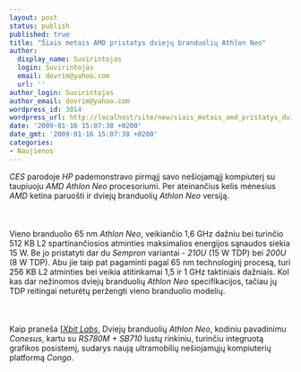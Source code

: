 ```yaml
---
layout: post
status: publish
published: true
title: "Šiais metais AMD pristatys dviejų branduolių Athlon Neo"
author:
  display_name: Suvirintojas
  login: Suvirintojas
  email: dovrim@yahoo.com
  url: ''
author_login: Suvirintojas
author_email: dovrim@yahoo.com
wordpress_id: 3014
wordpress_url: http://localhost/site/new/siais_metais_amd_pristatys_dvieju_branduoliu_athlon_neo/
date: '2009-01-16 15:07:38 +0200'
date_gmt: '2009-01-16 15:07:38 +0200'
categories:
- Naujienos
---
```

<p><i>CES</i> parodoje <i>HP</i> pademonstravo pirmąjį savo nešiojamąjį kompiuterį su taupiuoju <i>AMD Athlon Neo</i> procesoriumi. Per ateinančius kelis mėnesius <i>AMD</i> ketina paruošti ir dviejų branduolių <i>Athlon Neo</i> versiją.<br />
<br><br />
<br>Vieno branduolio 65 nm <i>Athlon Neo</i>, veikiančio 1,6 GHz dažniu bei turinčio 512 KB L2 spartinančiosios atminties maksimalios energijos sąnaudos siekia 15 W. Be jo pristatyti dar du <i>Sempron</i> variantai - <i>210U</i> (15 W TDP) bei <i>200U</i> (8 W TDP). Abu jie taip pat pagaminti pagal 65 nm technologinį procesą, turi 256 KB L2 atminties bei veikia atitinkamai 1,5 ir 1 GHz taktiniais dažniais. Kol kas dar nežinomos dviejų branduolių <i>Athlon Neo</i> specifikacijos, tačiau jų TDP reitingai neturėtų peržengti vieno branduolio modelių.<br />
<br><br />
<br>Kaip praneša <a class="ns" href="http://xbitlabs.com/news/cpu/display/20090114154514_AMD_Preps_Dual_Core_Chips_for_Thin_and_Light_Laptops__Company.html">[<i>Xbit Labs</i></a>, Dviejų branduolių <i>Athlon Neo</i>, kodiniu pavadinimu <i>Conesus</i>, kartu su <i>RS780M + SB710</i> lustų rinkiniu, turinčiu integruotą grafikos posistemį, sudarys naują ultramobilių nešiojamųjų kompiuterių platformą <i>Congo</i>.<br />
<br><br />
<br><br />
<br></p>
